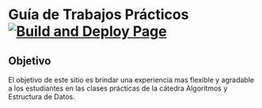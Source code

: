 # Guía de Trabajos Prácticos [![Build and Deploy Page](https://github.com/aed-frre/site/actions/workflows/deploy.yaml/badge.svg?branch=master)](https://github.com/aed-frre/site/actions/workflows/deploy.yaml) 

## Objetivo

El objetivo de este sitio es brindar una experiencia mas flexible y agradable a los estudiantes en las clases prácticas de la cátedra Algoritmos y Estructura de Datos.


